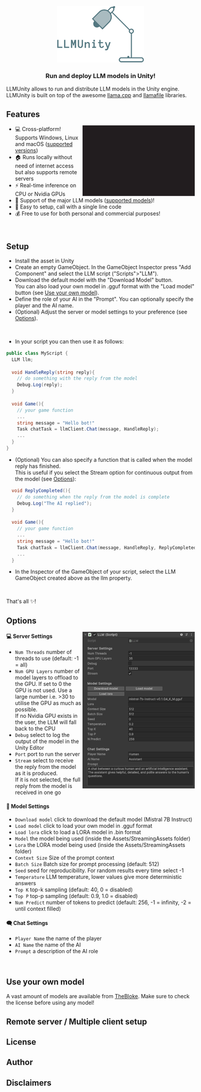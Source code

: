 
<p align="center">
<img src="github/logo_transparent_cropped.png" height="150"/>
</p>

<h3 align="center">Run and deploy LLM models in Unity!</h3>

LLMUnity allows to run and distribute LLM models in the Unity engine.
<br>
LLMUnity is built on top of the awesome [llama.cpp](https://github.com/ggerganov/llama.cpp) and [llamafile](https://github.com/Mozilla-Ocho/llamafile) libraries.

## Features
<img width="300" src="github/demo.gif" align="right" >


- :computer: Cross-platform! Supports Windows, Linux and macOS ([supported versions](https://github.com/Mozilla-Ocho/llamafile?tab=readme-ov-file#supported-oses-and-cpus))
- :house: Runs locally without need of internet access but also supports remote servers
- :zap: Real-time inference on CPU or Nvidia GPUs
- :hugs: Support of the major LLM models ([supported models](https://github.com/ggerganov/llama.cpp?tab=readme-ov-file#description))!
- :wrench: Easy to setup, call with a single line code
- :moneybag: Free to use for both personal and commercial purposes!


<br clear="right"/>

## Setup

- Install the asset in Unity
- Create an empty GameObject. In the GameObject Inspector press "Add Component" and select the LLM script ("Scripts">"LLM").
- Download the default model with the "Download Model" button.<br>You can also load your own model in .gguf format with the "Load model" button (see [Use your own model](#use-your-own-model)).
- Define the role of your AI in the "Prompt". You can optionally specify the player and the AI name.
- (Optional) Adjust the server or model settings to your preference (see [Options](#options)).

<br>

- In your script you can then use it as follows:


``` c#
public class MyScript {
  LLM llm;
  
  void HandleReply(string reply){
    // do something with the reply from the model
    Debug.Log(reply);
  }
  
  void Game(){
    // your game function
    ...
    string message = "Hello bot!"
    Task chatTask = llmClient.Chat(message, HandleReply);
    ...
  }
}
```

- (Optional) You can also specify a function that is called when the model reply has finished. <br>This is useful if you select the Stream option for continuous output from the model (see [Options](#options)):
``` c#
  void ReplyCompleted(){
    // do something when the reply from the model is complete
    Debug.Log("The AI replied");
  }
  
  void Game(){
    // your game function
    ...
    string message = "Hello bot!"
    Task chatTask = llmClient.Chat(message, HandleReply, ReplyCompleted);
    ...
  }
```

- In the Inspector of the GameObject of your script, select the LLM GameObject created above as the llm property.

<br>

That's all :sparkles:!


## Options

<div>
<img width="300" src="github/GameObject.png" align="right" />
</div>

#### :computer: Server Settings
- `Num Threads` number of threads to use (default: -1 = all)
- `Num GPU Layers` number of model layers to offload to the GPU.
If set to 0 the GPU is not used. Use a large number i.e. >30 to utilise the GPU as much as possible.<br>
If no Nvidia GPU exists in the user, the LLM will fall back to the CPU
- `Debug` select to log the output of the model in the Unity Editor
- `Port` port to run the server
- `Stream` select to receive the reply from the model as it is produced.<br>
If it is not selected, the full reply from the model is received in one go

#### :hugs: Model Settings
- `Download model` click to download the default model (Mistral 7B Instruct)
- `Load model` click to load your own model in .gguf format
- `Load lora` click to load a LORA model in .bin format
- `Model` the model being used (inside the Assets/StreamingAssets folder)
- `Lora` the LORA model being used (inside the Assets/StreamingAssets folder)
- `Context Size` Size of the prompt context
- `Batch Size` Batch size for prompt processing (default: 512)
- `Seed` seed for reproducibility. For random results every time select -1
- `Temperature` LLM temperature, lower values give more deterministic answers
- `Top K` top-k sampling (default: 40, 0 = disabled)
- `Top P` top-p sampling (default: 0.9, 1.0 = disabled)
- `Num Predict` number of tokens to predict (default: 256, -1 = infinity, -2 = until context filled)

#### :left_speech_bubble: Chat Settings
- `Player Name` the name of the player
- `AI Name` the name of the AI
- `Prompt` a description of the AI role


<br clear="right"/>

## Use your own model

A vast amount of models are available from [TheBloke](https://huggingface.co/TheBloke). Make sure to check the license before using any model!

## Remote server / Multiple client setup
## License
## Author
## Disclaimers
